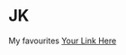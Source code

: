 # JK
My favourites
[Your Link Here](https://torrentquest.com/file/2806513/the.jeremy.kyle.show.2016.09.05.web.x264-rofl/)
